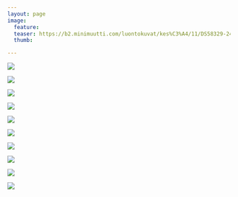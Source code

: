 ```yaml
---
layout: page
image:
  feature:
  teaser: https://b2.minimuutti.com/luontokuvat/kes%C3%A4/11/DS58329-245px.jpg
  thumb:

---
```


![](https://b2.minimuutti.com/luontokuvat/kes%C3%A4/11/DS57513-800px.jpg)

![](https://b2.minimuutti.com/luontokuvat/kes%C3%A4/11/DS57516-800px.jpg)

![](https://b2.minimuutti.com/luontokuvat/kes%C3%A4/11/DS57517-800px.jpg)

![](https://b2.minimuutti.com/luontokuvat/kes%C3%A4/11/DS57520_1-800px.jpg)

![](https://b2.minimuutti.com/luontokuvat/kes%C3%A4/11/DS57526-800px.jpg)

![](https://b2.minimuutti.com/luontokuvat/kes%C3%A4/11/DS57532-800px.jpg)

![](https://b2.minimuutti.com/luontokuvat/kes%C3%A4/11/DS58339-800px.jpg)

![](https://b2.minimuutti.com/luontokuvat/kes%C3%A4/11/DS58342-800px.jpg)

![](https://b2.minimuutti.com/luontokuvat/kes%C3%A4/11/DS58333-800px.jpg)

![](https://b2.minimuutti.com/luontokuvat/kes%C3%A4/11/DS58329-800px.jpg)